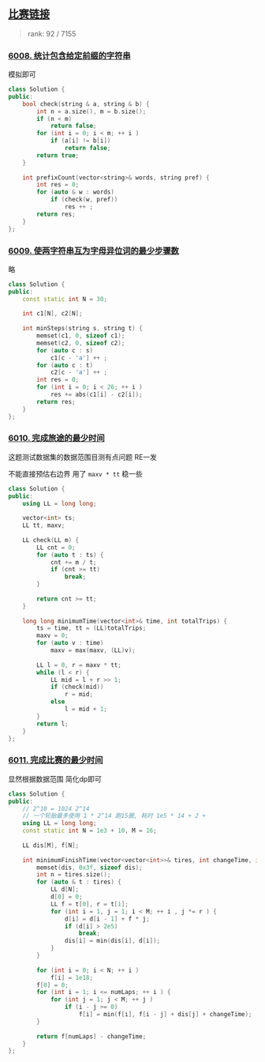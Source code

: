 ## [比赛链接]()

>   rank: 92 / 7155


### [6008. 统计包含给定前缀的字符串](https://leetcode-cn.com/problems/counting-words-with-a-given-prefix/)

模拟即可

```c++
class Solution {
public:
    bool check(string & a, string & b) {
        int n = a.size(), m = b.size();
        if (n < m)
            return false;
        for (int i = 0; i < m; ++ i )
            if (a[i] != b[i])
                return false;
        return true;
    }
    
    int prefixCount(vector<string>& words, string pref) {
        int res = 0;
        for (auto & w : words)
            if (check(w, pref))
                res ++ ;
        return res;
    }
};
```


### [6009. 使两字符串互为字母异位词的最少步骤数](https://leetcode-cn.com/problems/minimum-number-of-steps-to-make-two-strings-anagram-ii/)

略

```c++
class Solution {
public:
    const static int N = 30;
    
    int c1[N], c2[N];
    
    int minSteps(string s, string t) {
        memset(c1, 0, sizeof c1);
        memset(c2, 0, sizeof c2);
        for (auto c : s)
            c1[c - 'a'] ++ ;
        for (auto c : t)
            c2[c - 'a'] ++ ;
        int res = 0;
        for (int i = 0; i < 26; ++ i )
            res += abs(c1[i] - c2[i]);
        return res;
    }
};
```

### [6010. 完成旅途的最少时间](https://leetcode-cn.com/problems/minimum-time-to-complete-trips/)

这题测试数据集的数据范围目测有点问题 RE一发

不能直接预估右边界 用了 `maxv * tt` 稳一些

```c++
class Solution {
public:
    using LL = long long;
    
    vector<int> ts;
    LL tt, maxv;
    
    LL check(LL m) {
        LL cnt = 0;
        for (auto t : ts) {
            cnt += m / t;
            if (cnt >= tt)
                break;
        }
            
        return cnt >= tt;
    }
    
    long long minimumTime(vector<int>& time, int totalTrips) {
        ts = time, tt = (LL)totalTrips;
        maxv = 0;
        for (auto v : time)
            maxv = max(maxv, (LL)v);
        
        LL l = 0, r = maxv * tt;
        while (l < r) {
            LL mid = l + r >> 1;
            if (check(mid))
                r = mid;
            else
                l = mid + 1;
        }
        return l;
    }
};
```

### [6011. 完成比赛的最少时间](https://leetcode-cn.com/problems/minimum-time-to-finish-the-race/)

显然根据数据范围 简化dp即可

```c++
class Solution {
public:
    // 2^10 = 1024 2^14
    // 一个轮胎最多使用 1 * 2^14 跑15圈, 耗时 1e5 * 14 + 2 + 
    using LL = long long;
    const static int N = 1e3 + 10, M = 16;
    
    LL dis[M], f[N];
    
    int minimumFinishTime(vector<vector<int>>& tires, int changeTime, int numLaps) {
        memset(dis, 0x3f, sizeof dis);
        int n = tires.size();
        for (auto & t : tires) {
            LL d[N];
            d[0] = 0;
            LL f = t[0], r = t[1];
            for (int i = 1, j = 1; i < M; ++ i , j *= r ) {
                d[i] = d[i - 1] + f * j;
                if (d[i] > 2e5)
                    break;
                dis[i] = min(dis[i], d[i]);
            }
        }
        
        for (int i = 0; i < N; ++ i )
            f[i] = 1e18;
        f[0] = 0;
        for (int i = 1; i <= numLaps; ++ i ) {
            for (int j = 1; j < M; ++ j )
                if (i - j >= 0)
                    f[i] = min(f[i], f[i - j] + dis[j] + changeTime);
        }
        
        return f[numLaps] - changeTime;
    }
};
```
